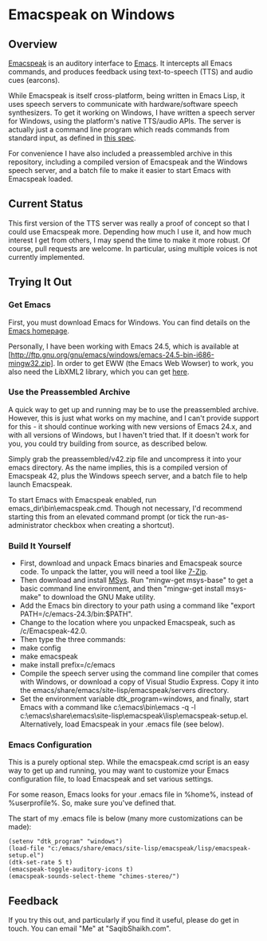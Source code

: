 # Emacspeak on Windows

## Overview

[Emacspeak](http://emacspeak.sourceforge.net) is an auditory interface to [Emacs](http://gnu.org/software/emacs). It intercepts all Emacs commands, and produces feedback using text-to-speech (TTS) and audio cues (earcons).

While Emacspeak is itself cross-platform, being written in Emacs Lisp, it uses speech servers to communicate with hardware/software speech synthesizers. To get it working on Windows, I have written a speech server for Windows, using the platform's native TTS/audio APIs. The server is actually just a command line program which reads commands from standard input, as defined in [this spec](http://emacspeak.sourceforge.net/info/html/TTS-Servers.html#TTS-Servers).

For convenience I have also included a preassembled archive in this repository, including a compiled version of Emacspeak and the Windows speech server, and a batch file to make it easier to start Emacs with Emacspeak loaded.

## Current Status

This first version of the TTS server was really a proof of concept so that I could use Emacspeak more. Depending how much I use it, and how much interest I get from others, I may spend the time to make it more robust. Of course, pull requests are welcome. In particular, using multiple voices is not currently implemented.

## Trying It Out

### Get Emacs

First, you must download Emacs for Windows. You can find details on the [Emacs homepage](http://gnu.org/software/emacs).

Personally, I have been working with Emacs 24.5, which is available at [http://ftp.gnu.org/gnu/emacs/windows/emacs-24.5-bin-i686-mingw32.zip]. In order to get EWW (the Emacs Web Wowser) to work, you also need the LibXML2 library, which you can get [here](http://sourceforge.net/projects/ezwinports/files).

### Use the Preassembled Archive

A quick way to get up and running may be to use the preassembled archive. However, this is just what works on my machine, and I can't provide support for this - it should continue working with new versions of Emacs 24.x, and with all versions of Windows, but I haven't tried that. If it doesn't work for you, you could try building from source, as described below.

Simply grab the preassembled/v42.zip file and uncompress it into your emacs directory. As the name implies, this is a compiled version of Emacspeak 42, plus the Windows speech server, and a batch file to help launch Emacspeak.

To start Emacs with Emacspeak enabled, run emacs_dir\bin\emacspeak.cmd. Though not necessary, I'd recommend starting this from an elevated command prompt (or tick the run-as-administrator checkbox when creating a shortcut).

### Build It Yourself

* First, download and unpack Emacs binaries and Emacspeak source code. To unpack the latter, you will need a tool like [7-Zip](http://7-zip.com).
* Then download and install [MSys](http://mingw.org/wiki/msys). Run "mingw-get msys-base" to get a basic command line environment, and then "mingw-get install msys-make" to download the GNU Make utility.
* Add the Emacs bin directory to your path using a command like "export PATH=/c/emacs-24.3/bin:$PATH".
* Change to the location where you unpacked Emacspeak, such as /c/Emacspeak-42.0.
* Then type the three commands:
 * make config
 * make emacspeak
 * make install prefix=/c/emacs
* Compile the speech server using the command line compiler that comes with Windows, or download a copy of Visual Studio Express. Copy it into the emacs/share/emacs/site-lisp/emacspeak/servers directory.
* Set the environment variable dtk_program=windows, and finally, start Emacs with a command like c:\emacs\bin\emacs -q -l c:\emacs\share\emacs\site-lisp\emacspeak\lisp\emacspeak-setup.el. Alternatively, load Emacspeak in your .emacs file (see below).

### Emacs Configuration

This is a purely optional step. While the emacspeak.cmd script is an easy way to get up and running, you may want to customize your Emacs configuration file, to load Emacspeak and set various settings.

For some reason, Emacs looks for your .emacs file in %home%, instead of %userprofile%. So, make sure you've defined that.

The start of my .emacs file is below (many more customizations can be made):

    (setenv "dtk_program" "windows")
    (load-file "c:/emacs/share/emacs/site-lisp/emacspeak/lisp/emacspeak-setup.el")
    (dtk-set-rate 5 t)
    (emacspeak-toggle-auditory-icons t)
    (emacspeak-sounds-select-theme "chimes-stereo/")

## Feedback

If you try this out, and particularly if you find it useful, please do get in touch. You can email "Me" at "SaqibShaikh.com".
